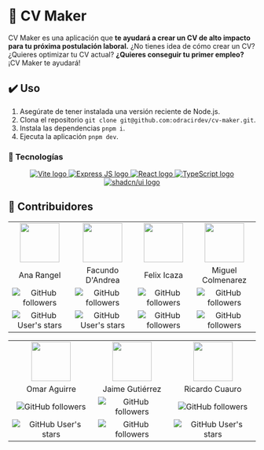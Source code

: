 # 📄 CV Maker

CV Maker es una aplicación que **te ayudará a crear un CV de alto impacto para tu próxima postulación laboral.** ¿No tienes idea de cómo crear un CV? ¿Quieres optimizar tu CV actual? **¿Quieres conseguir tu primer empleo?** ¡CV Maker te ayudará!

## ✔️ Uso

1. Asegúrate de tener instalada una versión reciente de Node.js.
2. Clona el repositorio `git clone git@github.com:odracirdev/cv-maker.git`.
3. Instala las dependencias `pnpm i`.
4. Ejecuta la aplicación `pnpm dev`.

### 🧰 Tecnologías

<p align="center">
<a href="https://vitejs.dev/" target="_blank" rel="noreferrer">
    <img src="https://img.shields.io/badge/Vite-282C34?style=for-the-badge&logo=vite&labelColor=646CFF&logoColor=FFF" alt="Vite logo" title="Vite" />
</a>
<a href="https://expressjs.com/" target="_blank" rel="noreferrer">
    <img src="https://img.shields.io/badge/Express.js-282C34?style=for-the-badge&logo=express&labelColor=000&logoColor=FFF" alt="Express JS logo" title="Express JS" />
</a>
<a href="https://es.react.dev/" target="_blank" rel="noreferrer">
    <img src="https://img.shields.io/badge/React-282C34?style=for-the-badge&logo=react&labelColor=61DAFB&logoColor=fff" alt="React logo" title="React" />
</a>
<a href="https://www.typescriptlang.org/" target="_blank" rel="noreferrer">
    <img src="https://img.shields.io/badge/Typescript-282C34?style=for-the-badge&logo=typescript&labelColor=007ACC&logoColor=fff" alt="TypeScript logo" title="TypeScript" />
</a>
<a href="https://ui.shadcn.com/" target="_blank" rel="noreferrer">
    <img src="https://img.shields.io/badge/Shadcn/UI-282C34?style=for-the-badge&logo=shadcnui&labelColor=000&logoColor=fff" alt="shadcn/ui logo" title="shadcn/ui" />
</a>
</p>

## 🚧 Contribuidores

<table align="center">
  <tr>
    <td align="center">
      <a href="https://anarangel.github.io">
        <img src="https://github.com/anarangel.png" width="80" />
      </a>
    </td>
    <td align="center">
      <a href="https://github.com/odracirdev">
         <img src="https://avatars.githubusercontent.com/u/71223579" width="80" />
       </a>
    </td>
    <td align="center">
      <a href="https://github.com/felixicaza">
         <img src="https://github.com/felixicaza.png" width="80" />
       </a>
    </td>
    <td align="center">
      <a href="https://github.com/colmedev">
         <img src="https://avatars.githubusercontent.com/u/161905693" width="80" />
       </a>
    </td>
  </tr>
  <tr>
    <td align="center">Ana Rangel</td>
    <td align="center">Facundo D'Andrea</td>
    <td align="center">Felix Icaza</td>
    <td align="center">Miguel Colmenarez</td>
  </tr>
  </tr>
  <tr>
    <td align="center"><img alt="GitHub followers" src="https://img.shields.io/github/followers/anarangel?style=social"></td>
    <td align="center"><img alt="GitHub followers" src="https://img.shields.io/github/followers/Facundodandrea?style=social"></td>
    <td align="center"><img alt="GitHub followers" src="https://img.shields.io/github/followers/felixicaza?style=social"></td>
    <td align="center"><img alt="GitHub followers" src="https://img.shields.io/github/followers/colmedev?style=social"></td>
  </tr>
  <tr>
    <td align="center"><img alt="GitHub User's stars" src="https://img.shields.io/github/stars/anarangel?style=social"></td>
    <td align="center"><img alt="GitHub User's stars" src="https://img.shields.io/github/stars/Facundodandrea?style=social"></td>
    <td align="center"><img alt="GitHub followers" src="https://img.shields.io/github/stars/felixicaza?style=social"></td>
    <td align="center"><img alt="GitHub followers" src="https://img.shields.io/github/stars/colmedev?style=social"></td>
  </tr>
</table>
<table align="center">
  <tr>
    <td align="center">
      <a href="https://github.com/omaaraguirre">
         <img src="https://github.com/omaaraguirre.png" width="80" />
       </a>
    </td>
    <td align="center">
      <a href="https://github.com/jagcruz">
         <img src="https://github.com/jagcruz.png" width="80" />
       </a>
    </td>
    <td align="center">
      <a href="https://github.com/odracirdev">
         <img src="https://github.com/odracirdev.png" width="80" />
       </a>
    </td>
  </tr>
  <tr>
    <td align="center">Omar Aguirre</td>
    <td align="center">Jaime Gutiérrez</td>
    <td align="center">Ricardo Cuauro</td>
  </tr>
  <tr>
    <td align="center"><img alt="GitHub followers" src="https://img.shields.io/github/followers/omaaraguirre?style=social"></td>
    <td align="center"><img alt="GitHub followers" src="https://img.shields.io/github/followers/jagcruz?style=social"></td>
    <td align="center"><img alt="GitHub followers" src="https://img.shields.io/github/followers/odracirdev?style=social"></td>
  </tr>
  <tr>
    <td align="center"><img alt="GitHub User's stars" src="https://img.shields.io/github/stars/omaaraguirre?style=social"></td>
    <td align="center"><img alt="GitHub followers" src="https://img.shields.io/github/stars/jagcruz?style=social"></td>
    <td align="center"><img alt="GitHub User's stars" src="https://img.shields.io/github/stars/odracirdev?style=social"></td>
  </tr>
</table>